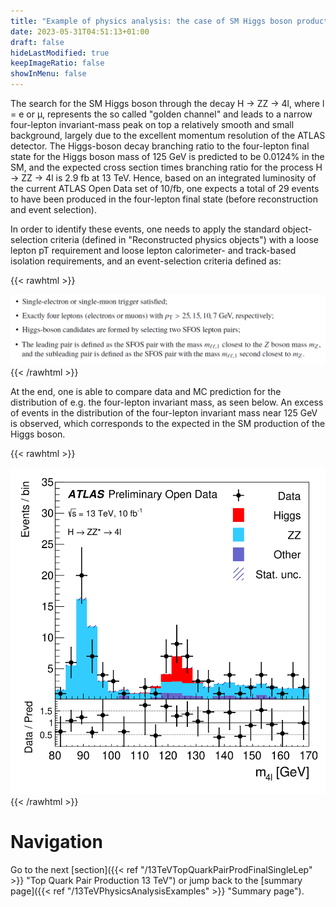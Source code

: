 ```yaml
---
title: "Example of physics analysis: the case of SM Higgs boson production in the H → ZZ decay channel in the four-lepton final state"
date: 2023-05-31T04:51:13+01:00
draft: false
hideLastModified: true
keepImageRatio: false
showInMenu: false
---
```


The search for the SM Higgs boson through the decay H → ZZ → 4l, where l = e or μ, represents the so called "golden channel" and leads to a narrow four-lepton invariant-mass peak on top a relatively smooth and small background, largely due to the excellent momentum resolution of the ATLAS detector. The Higgs-boson decay branching ratio to the four-lepton final state for the Higgs boson mass of 125 GeV is predicted to be 0.0124% in the SM, and the expected cross section times branching ratio for the process H → ZZ → 4l is 2.9 fb at 13 TeV. Hence, based on an integrated luminosity of the current ATLAS Open Data set of 10/fb, one expects a total of 29 events to have been produced in the four-lepton final state (before reconstruction and event selection).

In order to identify these events, one needs to apply the standard object-selection criteria (defined in "Reconstructed physics objects") with a loose lepton pT requirement and loose lepton calorimeter- and track-based isolation requirements, and an event-selection criteria defined as:

{{< rawhtml >}}
<CENTER>
<img src="images/FL2.png" width="800" />
</CENTER>
{{< /rawhtml >}}

At the end, one is able to compare data and MC prediction for the distribution of e.g. the four-lepton invariant mass, as seen below. An excess of events in the distribution of the four-lepton invariant mass near 125 GeV is observed, which corresponds to the expected in the SM production of the Higgs boson.

{{< rawhtml >}}
<CENTER>
<img src="images/fig_09h.png" width="600" />
</CENTER>
{{< /rawhtml >}}

# Navigation
Go to the next [section]({{< ref "/13TeVTopQuarkPairProdFinalSingleLep" >}} "Top Quark Pair Production 13 TeV") or jump back to the [summary page]({{< ref "/13TeVPhysicsAnalysisExamples" >}} "Summary page").